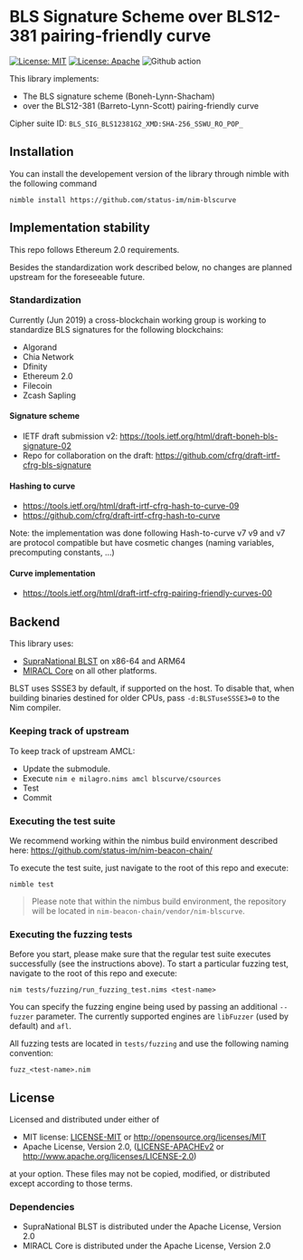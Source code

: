 # BLS Signature Scheme over BLS12-381 pairing-friendly curve

[![License: MIT](https://img.shields.io/badge/License-MIT-blue.svg)](https://opensource.org/licenses/MIT)
[![License: Apache](https://img.shields.io/badge/License-Apache%202.0-blue.svg)](https://opensource.org/licenses/Apache-2.0)
![Github action](https://github.com/status-im/nim-blscurve/workflows/CI/badge.svg)

This library implements:
- The BLS signature scheme (Boneh-Lynn-Shacham)
- over the BLS12-381 (Barreto-Lynn-Scott) pairing-friendly curve

Cipher suite ID: `BLS_SIG_BLS12381G2_XMD:SHA-256_SSWU_RO_POP_`

## Installation

You can install the developement version of the library through nimble with the following command
```
nimble install https://github.com/status-im/nim-blscurve
```

## Implementation stability

This repo follows Ethereum 2.0 requirements.

Besides the standardization work described below, no changes are planned upstream
for the foreseeable future.

### Standardization

Currently (Jun 2019) a cross-blockchain working group is working to standardize BLS signatures
for the following blockchains:
- Algorand
- Chia Network
- Dfinity
- Ethereum 2.0
- Filecoin
- Zcash Sapling

#### Signature scheme

- IETF draft submission v2: https://tools.ietf.org/html/draft-boneh-bls-signature-02
- Repo for collaboration on the draft: https://github.com/cfrg/draft-irtf-cfrg-bls-signature

#### Hashing to curve

- https://tools.ietf.org/html/draft-irtf-cfrg-hash-to-curve-09
- https://github.com/cfrg/draft-irtf-cfrg-hash-to-curve

Note: the implementation was done following Hash-to-curve v7
v9 and v7 are protocol compatible but have cosmetic changes (naming variables, precomputing constants, ...)

#### Curve implementation

- https://tools.ietf.org/html/draft-irtf-cfrg-pairing-friendly-curves-00

## Backend

This library uses:
- [SupraNational BLST](https://github.com/supranational/blst) on x86-64 and ARM64
- [MIRACL Core](https://github.com/miracl/core) on all other platforms.

BLST uses SSSE3 by default, if supported on the host. To disable that, when building
binaries destined for older CPUs, pass `-d:BLSTuseSSSE3=0` to the Nim compiler.

### Keeping track of upstream

To keep track of upstream AMCL:

- Update the submodule.
- Execute `nim e milagro.nims amcl blscurve/csources`
- Test
- Commit

### Executing the test suite

We recommend working within the nimbus build environment described here:
https://github.com/status-im/nim-beacon-chain/

To execute the test suite, just navigate to the root of this repo and execute:

```
nimble test
```

> Please note that within the nimbus build environment, the repository will
  be located in `nim-beacon-chain/vendor/nim-blscurve`.

### Executing the fuzzing tests

Before you start, please make sure that the regular test suite executes
successfully (see the instructions above). To start a particular fuzzing
test, navigate to the root of this repo and execute:

```
nim tests/fuzzing/run_fuzzing_test.nims <test-name>
```

You can specify the fuzzing engine being used by passing an additional
`--fuzzer` parameter. The currently supported engines are `libFuzzer`
(used by default) and `afl`.

All fuzzing tests are located in `tests/fuzzing` and use the following
naming convention:

```
fuzz_<test-name>.nim
```

## License

Licensed and distributed under either of

* MIT license: [LICENSE-MIT](LICENSE-MIT) or http://opensource.org/licenses/MIT
* Apache License, Version 2.0, ([LICENSE-APACHEv2](LICENSE-APACHEv2) or http://www.apache.org/licenses/LICENSE-2.0)

at your option. These files may not be copied, modified, or distributed except according to those terms.

### Dependencies

- SupraNational BLST is distributed under the Apache License, Version 2.0
- MIRACL Core is distributed under the Apache License, Version 2.0
